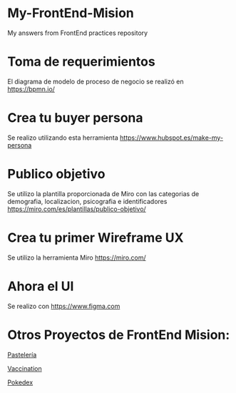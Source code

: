 # My-FrontEnd-Mision 
My answers from FrontEnd practices repository
# Toma de requerimientos
El diagrama de modelo de proceso de negocio se realizó en https://bpmn.io/
# Crea tu buyer persona
Se realizo utilizando esta herramienta https://www.hubspot.es/make-my-persona
# Publico objetivo
Se utilizo la plantilla proporcionada de Miro con las categorias de demografia, localizacion, psicografia e identificadores https://miro.com/es/plantillas/publico-objetivo/
# Crea tu primer Wireframe UX
Se utilizo la herramienta Miro https://miro.com/
# Ahora el UI
Se realizo con https://www.figma.com
# Otros Proyectos de FrontEnd Mision:
[Pastelería](https://github.com/Ivansabart/Pasteler-a)

[Vaccination](https://github.com/Ivansabart/Vaccination)

[Pokedex](https://github.com/Ivansabart/pokedex)
